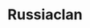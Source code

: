 ---
title: Russiaclan
crosslinks:
- place
- leafs
- russia
- GreenLattice
- DetroitRedWings
- placecanada
---